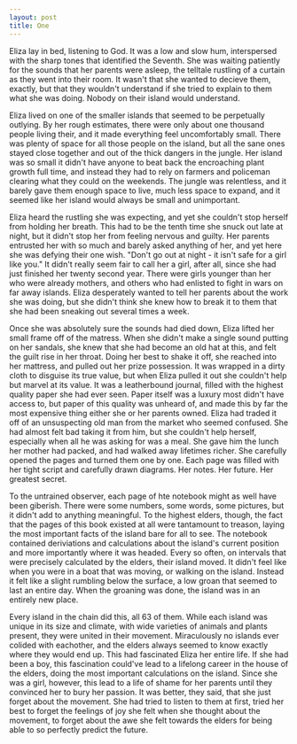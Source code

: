 ```yaml
---
layout: post
title: One
---
```

Eliza lay in bed, listening to God. It was a low and slow hum, interspersed with the sharp tones that identified the Seventh. She was waiting patiently for the sounds that her parents were asleep, the telltale rustling of a curtain as they went into their room. It wasn't that she wanted to decieve them, exactly, but that they wouldn't understand if she tried to explain to them what she was doing. Nobody on their island would understand. 

Eliza lived on one of the smaller islands that seemed to be perpetually outlying. By her rough estimates, there were only about one thousand people living their, and it made everything feel uncomfortably small. There was plenty of space for all those people on the island, but all the sane ones stayed close together and out of the thick dangers in the jungle. Her island was so small it didn't have anyone to beat back the encroaching plant growth full time, and instead they had to rely on farmers and policeman clearing what they could on the weekends. The jungle was relentless, and it barely gave them enough space to live, much less space to expand, and it seemed like her island would always be small and unimportant. 

Eliza heard the rustling she was expecting, and yet she couldn't stop herself from holding her breath. This had to be the tenth time she snuck out late at night, but it didn't stop her from feeling nervous and guilty. Her parents entrusted her with so much and barely asked anything of her, and yet here she was defying their one wish. "Don't go out at night - it isn't safe for a girl like you." It didn't really seem fair to call her a girl, after all, since she had just finished her twenty second year. There were girls younger than her who were already mothers, and others who had enlisted to fight in wars on far away islands. Eliza desperately wanted to tell her parents about the work she was doing, but she didn't think she knew how to break it to them that she had been sneaking out several times a week. 

Once she was absolutely sure the sounds had died down, Eliza lifted her small frame off of the matress. When she didn't make a single sound putting on her sandals, she knew that she had become an old hat at this, and felt the guilt rise in her throat. Doing her best to shake it off, she reached into her mattress, and pulled out her prize possession. It was wrapped in a dirty cloth to disguise its true value, but when Eliza pulled it out she couldn't help but marvel at its value. It was a leatherbound journal, filled with the highest quality paper she had ever seen. Paper itself was a luxury most didn't have access to, but paper of this quality was unheard of, and made this by far the most expensive thing either she or her parents owned. Eliza had traded it off of an unsuspecting old man from the market who seemed confused. She had almost felt bad taking it from him, but she couldn't help herself, especially when all he was asking for was a meal. She gave him the lunch her mother had packed, and had walked away lifetimes richer. She carefully opened the pages and turned them one by one. Each page was filled with her tight script and carefully drawn diagrams. Her notes. Her future. Her greatest secret. 

To the untrained observer, each page of hte notebook might as well have been giberish. There were some numbers, some words, some pictures, but it didn't add to anything meaningful. To the highest elders, though, the fact that the pages of this book existed at all were tantamount to treason, laying the most important facts of the island bare for all to see. The notebook contained deriviations and calculations about the island's current position and more importantly where it was headed. Every so often, on intervals that were precisely calculated by the elders, their island moved. It didn't feel like when you were in a boat that was moving, or walking on the island. Instead it felt like a slight rumbling below the surface, a low groan that seemed to last an entire day. When the groaning was done, the island was in an entirely new place.

Every island in the chain did this, all 63 of them. While each island was unique in its size and climate, with wide varieties of animals and plants present, they were united in their movement. Miraculously no islands ever colided with eachother, and the elders always seemed to know exactly where they would end up. This had fascinated Eliza her entire life. If she had been a boy, this fascination could've lead to a lifelong career in the house of the elders, doing the most important calculations on the island. Since she was a girl, however, this lead to a life of shame for her parents until they convinced her to bury her passion. It was better, they said, that she just forget about the movement. She had tried to listen to them at first, tried her best to forget the feelings of joy she felt when she thought about the movement, to forget about the awe she felt towards the elders for being able to so perfectly predict the future. 
